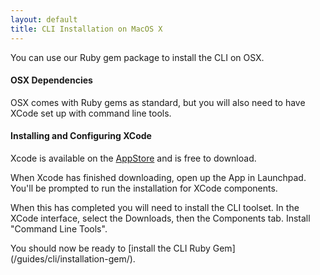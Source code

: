 ```yaml
---
layout: default
title: CLI Installation on MacOS X
---
```


You can use our Ruby gem package to install the CLI on OSX.

#### OSX Dependencies

OSX comes with Ruby gems as standard, but you will also need to have
XCode set up with command line tools.

#### Installing and Configuring XCode

Xcode is available on the
[AppStore](http://itunes.apple.com/gb/app/xcode/id497799835) and is free
to download.

When Xcode has finished downloading, open up the App in Launchpad.  You'll be prompted to run the installation for XCode components.  

When this has completed you will need to install the CLI toolset.
In the XCode interface, select the Downloads, then the Components tab.
Install "Command Line Tools".

You should now be ready to [install the CLI Ruby Gem] (/guides/cli/installation-gem/).


